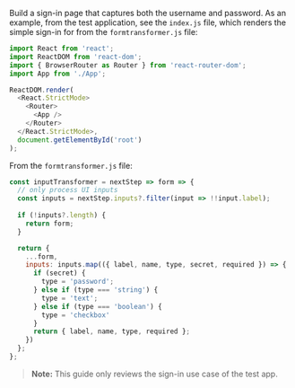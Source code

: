 Build a sign-in page that captures both the username and password. As an example, from the test application, see the `index.js` file, which renders the simple sign-in for from the `formtransformer.js` file:

```JavaScript
import React from 'react';
import ReactDOM from 'react-dom';
import { BrowserRouter as Router } from 'react-router-dom';
import App from './App';

ReactDOM.render(
  <React.StrictMode>
    <Router>
      <App />
    </Router>
  </React.StrictMode>,
  document.getElementById('root')
);
```

From the `formtransformer.js` file:

```JavaScript
const inputTransformer = nextStep => form => {
  // only process UI inputs
  const inputs = nextStep.inputs?.filter(input => !!input.label);
  
  if (!inputs?.length) {
    return form;
  }

  return { 
    ...form,
    inputs: inputs.map(({ label, name, type, secret, required }) => {
      if (secret) {
        type = 'password';
      } else if (type === 'string') {
        type = 'text';
      } else if (type === 'boolean') {
        type = 'checkbox'
      }
      return { label, name, type, required };
    })
  };
};
```

> **Note:** This guide only reviews the sign-in use case of the test app.